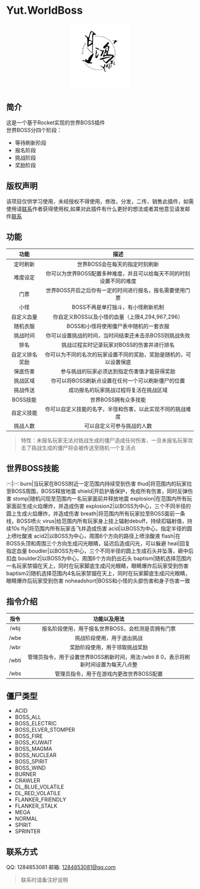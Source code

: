 # Yut.WorldBoss
<div align="center">
   <img width="160" src="/Photos/Yuthung.jpg" alt="logo"></br>   
</div>  

## 简介
这是一个基于Rocket实现的世界BOSS插件   
世界BOSS分四个阶段：      
* 等待刷新阶段
* 报名阶段
* 挑战阶段
* 奖励阶段
## 版权声明
该项目仅供学习使用，未经授权不得使用，修改，分发，二传，销售此插件，如需使用请[联系](#联系方式)作者获得使用权,如果对此插件有什么更好的想法或者其他意见请发邮件[联系](#联系方式)
## 功能
功能|描述
:-:|:-:
定时刷新|世界BOSS会在每天的指定时刻刷新
难度设定|你可以为世界BOSS配置多种难度，并且可以给每天不同的时刻设置不同的难度
门票|世界BOSS开启之后你有一定的时间进行报名，报名需要使用门票
小怪|BOSS不再是单打独斗，有小怪刷新机制
自定义血量|你自定义BOSS以及小怪的血量（上限4,294,967,296）
随机衣服|BOSS和小怪将使用僵尸表中随机的一套衣服
挑战时间|你可以设置挑战的时间，当时间结束还未击杀BOSS则挑战失败
排名|挑战过程实时记录玩家对BOSS的伤害并进行排名
自定义排名奖励|你可以为不同的名次的玩家设置不同的奖励，奖励是随机的，可以设置保底
保底伤害|参与挑战的玩家必须达到指定伤害值才能获得奖励
挑战区域|你可以将BOSS刷新点设置在任何一个可以刷新僵尸的位置
挑战传送|成功报名的玩家挑战过程将复活在挑战区域
BOSS技能|世界BOSS拥有众多技能
自定义技能|你可以自定义技能的名字，半径和伤害，以此实现不同的挑战难度
挑战人数|可以自定义可参与挑战的人数
> 特性：未报名玩家无法对挑战生成的僵尸造成任何伤害，一旦未报名玩家攻击了挑战生成的僵尸将会被传送至随机一个复活点
## 世界BOSS技能
:-:|:-:
burn|当玩家在BOSS附近一定范围内持续受到伤害
thud|将范围内的玩家拉至BOSS周围，BOSS释放地震
shield|开启护盾保护，免疫所有伤害，同时反弹伤害
stomp|随机闪现至范围内一名玩家面前并释放地震
explosion|在范围内所有玩家面前生成火焰爆炸，并造成伤害
explosion2|以BOSS为中心，三个不同半径的圆上生成火焰爆炸，并造成伤害
breath|将范围内所有玩家拉至BOSS面前一条线，BOSS喷火
virus|给范围内所有玩家身上挂上辐射debuff，持续扣辐射值，持续10s
fly|将范围内所有玩家击飞并造成伤害
acid|以BOSS为中心，指定半径的圆上喷吐酸液
acid2|以BOSS为中心，周围6个方向的路径上喷涂酸液
flash|在BOSS头顶和周围三个方向生成闪光眼睛，延迟后造成闪光，可以躲避
heal|回复指定血量
boudler|以BOSS为中心，三个不同半径的圆上生成石头并坠落，砸中后扣血
boulder2|以BOSS为中心，周围6个方向扔出石头
baptism|随机选择范围内一名玩家禁锢在天上，同时在玩家脚底生成闪光眼睛，眼睛爆炸后玩家受到伤害
baptism2|随机选择范围内4名玩家禁锢在天上，同时在玩家脚底生成闪光眼睛，眼睛爆炸后玩家受到伤害
noheadshort|BOSS和小怪的头部伤害和身子伤害一致

## 指令介绍
指令|功能以及用法
:-:|:-:
/wbj|报名阶段使用，用于报名世界BOSS，会检测是否拥有门票
/wbe|挑战阶段使用，用于退出挑战
/wbr|奖励阶段使用，用于领取挑战奖励
/wbti|管理员指令，用于设置世界BOSS刷新时间，用法:/wbti 8 0，表示将刷新时间设置为每天八点整
/wbs|管理员指令，用于在游戏内更改世界BOSS配置
## 僵尸类型
* ACID
* BOSS_ALL
* BOSS_ELECTRIC
* BOSS_ELVER_STOMPER
* BOSS_FIRE
* BOSS_KUWAIT
* BOSS_MAGMA
* BOSS_NUCLEAR
* BOSS_SPIRIT
* BOSS_WIND
* BURNER
* CRAWLER
* DL_BLUE_VOLATILE
* DL_RED_VOLATILE
* FLANKER_FRIENDLY
* FLANKER_STALK
* MEGA
* NORMAL
* SPIRIT
* SPRINTER
## 联系方式
QQ: 1284853081 邮箱: 1284853081@qq.com
> 联系时请备注好说明
